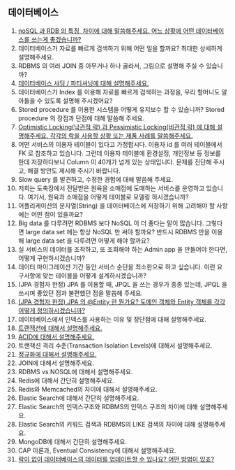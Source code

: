 ## 데이터베이스

1. [noSQL 과 RDB 의 특징, 차이에 대해 말씀해주세요. 어느 상황에 어떤 데이터베이스를 쓰는게 좋겠습니까?](1.md)
2. 데이터베이스가 자료를 빠르게 검색하기 위해 어떤 일을 할까요? 최대한 상세하게 설명해주세요.
3. RDBMS 의 여러 JOIN 중 아무거나 하나 골라서, 그림으로 설명해 주실 수 있습니까?
4. [데이터베이스 샤딩 / 파티셔닝에 대해 설명해주세요.](4.md)
5. 데이터베이스가 Index 를 이용해 자료를 빠르게 검색하는 과정을, 우리 할머니도 알아들을 수 있도록 설명해 주시겠어요?
6. Stored procedure 를 이용한 시스템을 어떻게 유지보수 할 수 있습니까? Stored procedure 의 장점과 단점에 대해 말씀해 주세요.
7. [Optimistic Locking(낙관적 락) 과 Pessimistic Locking(비관적 락) 에 대해 설명해주세요. 각각의 락을 사용할 상황 또는 제품 사례를 말씀해주세요.](7.md)
8. 어떤 서비스의 이용자 테이블이 있다고 가정합시다. 이용자 id 를 여러 테이블에서 FK 로 참조하고 있습니다. 그런데 이용자 테이블에 환경설정, 개인정보 등 정보를 한데 저장하다보니 Column 이 40개가 넘게 있는 상태입니다. 문제를 진단해 주시고, 해결 방안도 제시해 주시기 바랍니다.
9. Slow query 를 발견하고, 수정한 경험에 대해 말씀해 주세요.
10. 저희는 도축장에서 전달받은 원육을 소매점에 도매하는 서비스를 운영하고 있습니다. 여기서, 원육과 소매점을 어떻게 테이블로 모델링 하시겠습니까?
11. 어플리케이션의 문자열(String) 을 데이터베이스에 저장하기 위해 고려해야 할 사항에는 어떤 점이 있을까요?
12. Big data 를 다루려면 RDBMS 보다 NoSQL 이 더 좋다는 말이 많습니다. 그렇다면 large data set 에는 항상 NoSQL 만 써야 할까요? 반드시 RDBMS 만을 이용해 large data set 을 다루려면 어떻게 해야 할까요?
13. 실 서비스의 데이터를 조작하고, 또 조회해야 하는 Admin app 을 만들어야 한다면, 어떻게 구현하시겠습니까?
14. 데이터 마이그레이션 기간 동안 서비스 순단을 최소한으로 하고 싶습니다. 이런 요구사항에 맞는 테이블을 어떻게 설계하시겠습니까?
15. (JPA 경험자 한정) JPA 를 이용할 때, JPQL 을 쓰는 경우가 종종 있는데, JPQL 을 쓰시며 좋았던 점과 불편했던 점을 말씀해 주세요.
16. [(JPA 경험자 한정) JPA 의 @Entity 란 뭔가요? 도메인 객체와 Entity 객체를 각각 어떻게 정의하시겠습니까?](16.md)
17. 데이터베이스에서 인덱스를 사용하는 이유 및 장단점에 대해 설명해주세요.
18. [트랜잭션에 대해서 설명해주세요.](18.md)
19. [ACID에 대해서 설명해주세요.](19.md)
20. 트랜잭션 격리 수준(Transaction Isolation Levels)에 대해서 설명해주세요.
21. [정규화에 대해서 설명해주세요.](21.md)
22. JOIN에 대해서 설명해주세요.
23. RDBMS vs NOSQL에 대해서 설명해주세요.
24. Redis에 대해서 간단히 설명해주세요.
25. Redis와 Memcached의 차이에 대해서 설명해주세요.
26. Elastic Search에 대해서 간단히 설명해주세요.
27. Elastic Search의 인덱스구조와 RDBMS의 인덱스 구조의 차이에 대해 설명해주세요.
28. Elastic Search의 키워드 검색과 RDBMS의 LIKE 검색의 차이에 대해 설명해주세요.
29. MongoDB에 대해서 간단히 설명해주세요.
30. CAP 이론과, Eventual Consistency에 대해서 설명해주세요.
31. [락이 없이 데이터베이스의 데이터를 업데이트할 수 있나요? 어떤 방법이 있죠?](31.md)
